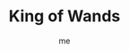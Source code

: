---
# basics
title     		 : "King of Wands"
token					 : 'wands-14'
card_type			 : '' # major, minor, court
layout				 : "tarot-card"
author    		 : 'me'
one_liner 		 : "Creativity, ingenuity, achievement, direction"
images				 : ['/assets/images/tarot/rws/rw-wands-14.jpg']
keywords			 : ['creativity', 'ingenuity', 'achievement', 'direction']
url						 : 'tarot/cards/wands-14'
aliases				 : ['wands-king']

personality    : "The King of Wands can represent anyone who wants to oversee or take control of (King) a situation (Wands), especially in academic, romantic, and professional areas of life. The King may also represent the tendency to be more authoritative than cooperative or the need to control the actions of others."

meaning_light  : "Putting old things together in new and exciting ways. Coming up with unexpected solutions. Using your experience to solve puzzles and problems. Doing what you set out to do. Directing the efforts of others."
meaning_shadow : "Using your creativity to get out of honest work. Investing great energy in avoiding responsibility. Boasting about achievements without putting your expertise to practical use. Lording it over others."

# more detail
correspondence_element 			: "Fire"
correspondence_affirmation 	: "I use my authority and experience to get things done faster."
correspondence_story 				: "Surrounded by indecision, the Main Character takes control and gives orders."

advice_relationships 	 : "When it comes to your own relationships, you’re in the driver’s seat. What do you want? Are you getting it? If not, why not? While relationships are a two-way street, you ultimately decide whether or not you will continue to be involved. It could be time to lay down the law."

advice_work 					 : "Someone in authority needs to be calling the shots. There is a need for input from an experienced worker who has been empowered to cut through red tape and make things happen. If you’re that person, step up. If you’re not that person, step aside."

advice_spirituality 	 : "Who’s in control? We like to think we hold the reins of our lives, but all too often, the Universe reminds us that we are a very small cog in a very large machine. Consider today the role you play in larger plans, and make yourself available to be a means for accomplishing great things."

advice_personal_growth : "In order to achieve your goals, you must control what you can: your habits, your choices, your schedule. Without being rigid, you can put a structure in place that takes the craziness out of the most hectic days. That foundation will help you maintain the calmness of a King, even when the castle walls are falling down around you."

advice_fortune_telling : "This card represents an older man with a commanding, charismatic personality, likely born between November 13th and December 12th, who prefers to give directions and have them followed."

questions	: ['Many are eager for power and authority, but few are prepared to accept the consequences of absolute power. Are you?', 'How confident a leader are you?', 'How is confidence projected and what is it useful for?', 'How can you offer my expertise in ways that inspire others to follow you?', 'In your situation, who is trying to appear impervious to attack, like the salamander? Why?']

# referenced in the symbols.toml data file
symbols	  : ['king', 'wands', 'lion', 'salamander']

# metadata
suppress_topnav : true
related_cards 	: []

---